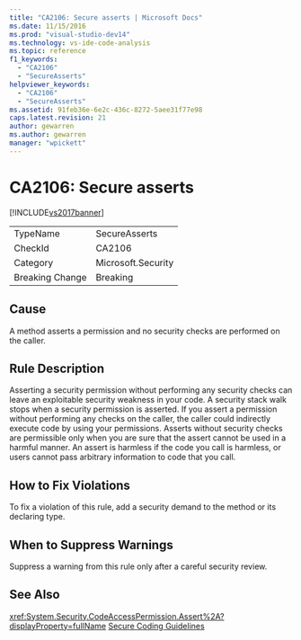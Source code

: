 ```yaml
---
title: "CA2106: Secure asserts | Microsoft Docs"
ms.date: 11/15/2016
ms.prod: "visual-studio-dev14"
ms.technology: vs-ide-code-analysis
ms.topic: reference
f1_keywords:
  - "CA2106"
  - "SecureAsserts"
helpviewer_keywords:
  - "CA2106"
  - "SecureAsserts"
ms.assetid: 91feb36e-6e2c-436c-8272-5aee31f77e98
caps.latest.revision: 21
author: gewarren
ms.author: gewarren
manager: "wpickett"
---
```

# CA2106: Secure asserts
[!INCLUDE[vs2017banner](../includes/vs2017banner.md)]

|||
|-|-|
|TypeName|SecureAsserts|
|CheckId|CA2106|
|Category|Microsoft.Security|
|Breaking Change|Breaking|

## Cause
 A method asserts a permission and no security checks are performed on the caller.

## Rule Description
 Asserting a security permission without performing any security checks can leave an exploitable security weakness in your code. A security stack walk stops when a security permission is asserted. If you assert a permission without performing any checks on the caller, the caller could indirectly execute code by using your permissions. Asserts without security checks are permissible only when you are sure that the assert cannot be used in a harmful manner. An assert is harmless if the code you call is harmless, or users cannot pass arbitrary information to code that you call.

## How to Fix Violations
 To fix a violation of this rule, add a security demand to the method or its declaring type.

## When to Suppress Warnings
 Suppress a warning from this rule only after a careful security review.

## See Also
 <xref:System.Security.CodeAccessPermission.Assert%2A?displayProperty=fullName>
 [Secure Coding Guidelines](https://msdn.microsoft.com/library/4f882d94-262b-4494-b0a6-ba9ba1f5f177)
